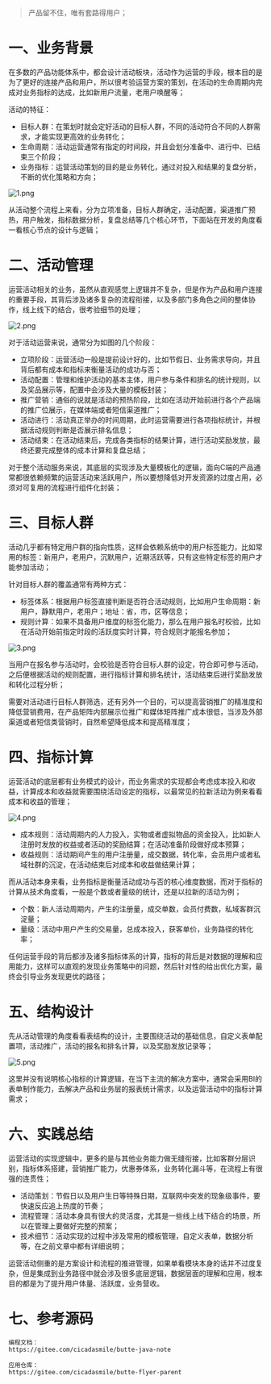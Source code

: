 > 产品留不住，唯有套路得用户；

# 一、业务背景

在多数的产品功能体系中，都会设计活动板块，活动作为运营的手段，根本目的是为了更好的连接产品和用户，所以很考验运营方案的策划，在活动的生命周期内完成对业务指标的达成，比如新用户流量，老用户唤醒等；

活动的特征：

- 目标人群：在策划时就会定好活动的目标人群，不同的活动符合不同的人群需求，才能实现更高效的业务转化；
- 生命周期：活动运营通常有指定的时间段，并且会划分准备中、进行中、已结束三个阶段；
- 业务指标：运营活动策划的目的是业务转化，通过对投入和结果的复盘分析，不断的优化策略和方向；

![](https://foruda.gitee.com/images/1666102196634033696/ec159be4_5064118.png "1.png")

从活动整个流程上来看，分为立项准备，目标人群确定，活动配置，渠道推广预热，用户触发，指标数据分析，复盘总结等几个核心环节，下面站在开发的角度看一看核心节点的设计与逻辑；

# 二、活动管理

运营活动相关的业务，虽然从直观感觉上逻辑并不复杂，但是作为产品和用户连接的重要手段，其背后涉及诸多复杂的流程衔接，以及多部门多角色之间的整体协作，线上线下的结合，很考验细节的处理；

![](https://foruda.gitee.com/images/1666102212196643287/50e2ad4b_5064118.png "2.png")

对于活动运营来说，通常分为如图的几个阶段：

- 立项阶段：运营活动一般是提前设计好的，比如节假日、业务需求导向，并且背后都有成本和指标来衡量活动的成功与否；
- 活动配置：管理和维护活动的基本主体，用户参与条件和排名的统计规则，以及奖品展示等，配置中会涉及大量的模板封装；
- 推广营销：通俗的说就是活动的预热阶段，比如在活动开始前进行各个产品端的推广位展示，在媒体端或者短信渠道推广；
- 活动进行：活动真正举办的时间周期，此时运营需要进行各项指标统计，并根据活动规则判断是否展示排名信息；
- 活动结束：在活动结束后，完成各类指标的结果计算，进行活动奖励发放，最终还要完成整体的成本计算和复盘总结；

对于整个活动服务来说，其底层的实现涉及大量模板化的逻辑，面向C端的产品通常都很依赖频繁的运营活动来活跃用户，所以要想降低对开发资源的过度占用，必须对可复用的流程进行组件化封装；

# 三、目标人群

活动几乎都有特定用户群的指向性质，这样会依赖系统中的用户标签能力，比如常用的标签：新用户，老用户，沉默用户，近期活跃等，只有这些特定标签的用户才能参加活动；

针对目标人群的覆盖通常有两种方式：

- 标签体系：根据用户标签直接判断是否符合活动规则，比如用户生命周期：新用户，静默用户，老用户；地址：省，市，区等信息；
- 规则计算：如果不具备用户维度的标签化能力，那么在用户报名时校验，比如在活动开始前指定时段的活跃度实时计算，符合规则才能报名参加；

![](https://foruda.gitee.com/images/1666102227825904904/7f7be5c5_5064118.png "3.png")

当用户在报名参与活动时，会校验是否符合目标人群的设定，符合即可参与活动，之后便根据活动的规则配置，进行指标计算和排名统计，活动结束后进行奖励发放和转化过程分析；

需要对活动进行目标人群筛选，还有另外一个目的，可以提高营销推广的精准度和降低营销费用，在产品矩阵内部展示位推广和媒体矩阵推广成本很低，当涉及外部渠道或者短信类营销时，自然希望降低成本和提高精准度；

# 四、指标计算

运营活动的底层都有业务模式的设计，而业务需求的实现都会考虑成本投入和收益，计算成本和收益就需要围绕活动设定的指标，以最常见的拉新活动为例来看看成本和收益的管理；

![](https://foruda.gitee.com/images/1666102243086243467/54cf398e_5064118.png "4.png")

- 成本规则：活动周期内的人力投入，实物或者虚拟物品的资金投入，比如新人注册时发放的权益或者活动的奖励结算；在活动准备阶段做好成本预算；
- 收益规则：活动期间产生的用户注册量，成交数据，转化率，会员用户或者私域社群的沉淀，在活动结束后对成本和收益做结果计算；

而从活动本身来看，业务指标是衡量活动成功与否的核心维度数据，而对于指标的计算从技术角度看，一般是个数或者量级的统计，还是以拉新的活动为例；

- 个数：新人活动周期内，产生的注册量，成交单数，会员付费数，私域客群沉淀量；
- 量级：活动中用户产生的交易量，总成本投入，获客单价，业务路径的转化率；

任何运营手段的背后都涉及诸多指标体系的计算，指标的背后是对数据的理解和应用能力，这样可以直观的发现业务策略中的问题，然后针对性的给出优化方案，最终会引导业务发现更优的路径；

# 五、结构设计

先从活动管理的角度看看表结构的设计，主要围绕活动的基础信息，自定义表单配置项，活动推广，活动的报名和排名计算，以及奖励发放记录等；

![](https://foruda.gitee.com/images/1666102257587864133/b0ca76c3_5064118.png "5.png")

这里并没有说明核心指标的计算逻辑，在当下主流的解决方案中，通常会采用BI的表单制作能力，去解决产品和业务层的报表统计需求，以及运营活动中的指标计算需求；

# 六、实践总结

运营活动的实现逻辑中，更多的是与其他业务能力做无缝衔接，比如客群分层识别，指标体系搭建，营销推广能力，优惠券体系，业务转化漏斗等，在流程上有很强的连贯性；

- 活动策划：节假日以及用户生日等特殊日期，互联网中突发的现象级事件，要快速反应追上热度的节奏；
- 流程管理：活动本身具有很大的灵活度，尤其是一些线上线下结合的场景，所以在管理上要做好完整的预案；
- 技术细节：活动实现的过程中涉及常用的模板管理，自定义表单，数据分析等，在之前文章中都有详细说明；

运营活动侧重的是方案设计和流程的推进管理，如果单看模块本身的话并不过度复杂，但是集成到业务路径中就会涉及很多底层逻辑，数据层面的理解和应用，根本目的都是为了提升用户体量、活跃度，业务营收。

# 七、参考源码

```
编程文档：
https://gitee.com/cicadasmile/butte-java-note

应用仓库：
https://gitee.com/cicadasmile/butte-flyer-parent
```